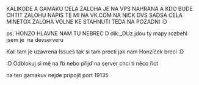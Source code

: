 KALIKODE A GAMAKU CELA ZALOHA JE NA VPS NAHRANA A KDO BUDE CHTIT ZALOHU NAPIS TE MI NA VK.COM NA NICK DVS SADSA CELA MINETOX ZALOHA VOLNE KE STAHNUTI TEDA NA POZADNI :D 


ps:´HONZO HLAVNE NAM TU NEBREC D dik:_DUz jdou ty mapy rozbehl jsem je  na devserveru




Kali tam je uzavrena Issues tak si tam precti jak nam Honzíček breci :D

:D Odblokuj si mě na fb nebo přijď na server chci ti něco říct

na ten gamakuv nejde pripojit 
port 19135
